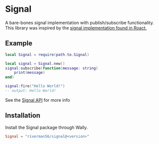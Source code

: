 # Signal
A bare-bones signal implementation with publish/subscribe functionality.
This library was inspired by the [signal implementation found in Roact.](https://github.com/Roblox/roact/blob/beb0bc2706b307b04204abdcf129385fd3cb3e6f/src/createSignal.lua)

## Example
```lua
local Signal = require(path.to.Signal)

local signal = Signal.new()
signal:subscribe(function(message: string)
    print(message)
end)

signal:fire("Hello World!")
-- output: Hello World!
```
See the [Signal API](https://riverman56.github.io/signal/api/Signal) for more info

## Installation
Install the Signal package through Wally.
```toml
Signal = "riverman56/signal@<version>"
```